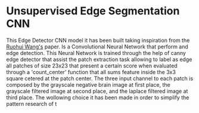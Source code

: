 # Unsupervised Edge Segmentation CNN

This Edge Detector CNN model it has been built taking inspiration from the [Ruohui Wang's](http://www.springer.com/cda/content/document/cda_downloaddocument/9783319406626-c2.pdf?SGWID=0-0-45-1575688-p180031493) paper. 
Is a Convolutional Neural Network  that perform and  edge detection. This Neural Network is trained through the help of canny edge detector that assist the patch extraction task allowing to label as edge all patches of size 23x23 that present a certain score when evaluated through a 'count_center' function that all sums feature inside the 3x3 square cetered at the patch center.
The three input channel to each patch is composed by the grayscale negative brain image at first place, the grayscale filtered image at second place,  and the laplace filtered image at third place. The wollowing choice it has been made in order to simplify the pattern research of t